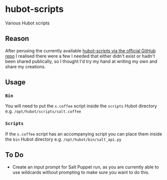 # hubot-scripts

Various Hubot scripts

## Reason

After perusing the currently available [hubot-scripts via the official GitHub repo](https://github.com/hubot-scripts) I realised there were a few I needed that either didn't exist or hadn't been shared publically, so I thought I'd try my hand at writing my own and share my creations.


## Usage

### `Bin`

You will need to put the `x.coffee` script inside the `scripts` Hubot directory e.g. `/opt/hubot/scripts/salt.coffee`


### `Scripts`

If the `x.coffee` script has an accompanying script you can place them inside the `bin` Hubot directory e.g. `/opt/hubot/bin/salt_api.py`


## To Do

- Create an input prompt for Salt Puppet run, as you are currently able to use wildcards without prompting to make sure you want to do this.